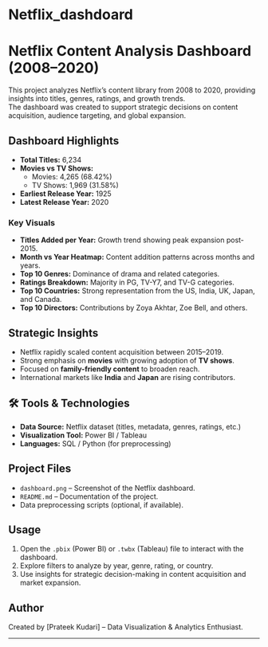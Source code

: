 # Netflix_dashdoard

# Netflix Content Analysis Dashboard (2008–2020)

This project analyzes Netflix’s content library from 2008 to 2020, providing insights into titles, genres, ratings, and growth trends.  
The dashboard was created to support strategic decisions on content acquisition, audience targeting, and global expansion.

##  Dashboard Highlights
- **Total Titles:** 6,234  
- **Movies vs TV Shows:**  
  - Movies: 4,265 (68.42%)  
  - TV Shows: 1,969 (31.58%)  
- **Earliest Release Year:** 1925  
- **Latest Release Year:** 2020  

### Key Visuals
- **Titles Added per Year:** Growth trend showing peak expansion post-2015.  
- **Month vs Year Heatmap:** Content addition patterns across months and years.  
- **Top 10 Genres:** Dominance of drama and related categories.  
- **Ratings Breakdown:** Majority in PG, TV-Y7, and TV-G categories.  
- **Top 10 Countries:** Strong representation from the US, India, UK, Japan, and Canada.  
- **Top 10 Directors:** Contributions by Zoya Akhtar, Zoe Bell, and others.  

##  Strategic Insights
- Netflix rapidly scaled content acquisition between 2015–2019.  
- Strong emphasis on **movies** with growing adoption of **TV shows**.  
- Focused on **family-friendly content** to broaden reach.  
- International markets like **India** and **Japan** are rising contributors.  

## 🛠️ Tools & Technologies
- **Data Source:** Netflix dataset (titles, metadata, genres, ratings, etc.)  
- **Visualization Tool:** Power BI / Tableau  
- **Languages:** SQL / Python (for preprocessing)  

##  Project Files
- `dashboard.png` – Screenshot of the Netflix dashboard.  
- `README.md` – Documentation of the project.  
- Data preprocessing scripts (optional, if available).  

##  Usage
1. Open the `.pbix` (Power BI) or `.twbx` (Tableau) file to interact with the dashboard.  
2. Explore filters to analyze by year, genre, rating, or country.  
3. Use insights for strategic decision-making in content acquisition and market expansion.  

##  Author
Created by [Prateek Kudari] – Data Visualization & Analytics Enthusiast.  

---
